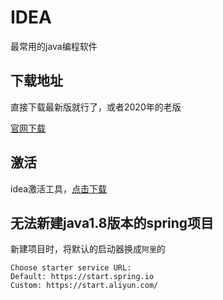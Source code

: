 # IDEA

最常用的java编程软件

## 下载地址

直接下载最新版就行了，或者2020年的老版

[官网下载](https://www.jetbrains.com/zh-cn/idea/download/)

## 激活

idea激活工具，[点击下载](/JetBrain.zip)

## 无法新建java1.8版本的spring项目

新建项目时，将默认的启动器换成`阿里`的

``` txt{3}
Choose starter service URL:
Default: https://start.spring.io
Custom: https://start.aliyun.com/
```
